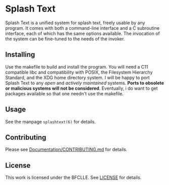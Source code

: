 # Splash Text

Splash Text is a unified system for splash text, freely usable by any program.  It comes with both a command-line interface and a C subroutine interface, each of which has the same options available.  The invocation of the system can be fine-tuned to the needs of the invoker.

## Installing

Use the makefile to build and install the program.  You will need a C11 compatible libc and compatibility with POSIX, the Filesystem Hierarchy Standard, and the XDG home directory system.  I will be happy to port Splash Text to any _open_ and _actively maintained_ systems.  __Ports to obsolete or malicious systems will not be considered__.  Eventually, i do want to get packages available so that one needn't use the makefile.

## Usage

See the manpage `splashtext(6)` for details.

## Contributing

Please see [Documentation/CONTRIBUTING.md](Docs/CONTRIBUTING.md) for details.

## License

This work is licensed under the BFCLLE.  See [LICENSE](LICENSE) for details.
